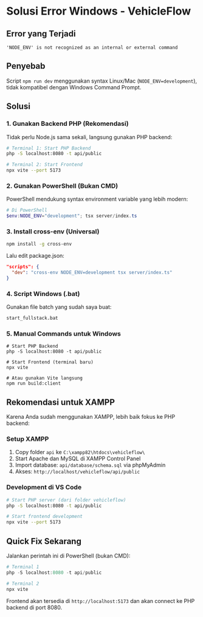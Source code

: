# Solusi Error Windows - VehicleFlow

## Error yang Terjadi
```
'NODE_ENV' is not recognized as an internal or external command
```

## Penyebab
Script `npm run dev` menggunakan syntax Linux/Mac (`NODE_ENV=development`), tidak kompatibel dengan Windows Command Prompt.

## Solusi

### 1. Gunakan Backend PHP (Rekomendasi)
Tidak perlu Node.js sama sekali, langsung gunakan PHP backend:

```bash
# Terminal 1: Start PHP Backend
php -S localhost:8080 -t api/public

# Terminal 2: Start Frontend
npx vite --port 5173
```

### 2. Gunakan PowerShell (Bukan CMD)
PowerShell mendukung syntax environment variable yang lebih modern:

```powershell
# Di PowerShell
$env:NODE_ENV="development"; tsx server/index.ts
```

### 3. Install cross-env (Universal)
```bash
npm install -g cross-env
```

Lalu edit package.json:
```json
"scripts": {
  "dev": "cross-env NODE_ENV=development tsx server/index.ts"
}
```

### 4. Script Windows (.bat)
Gunakan file batch yang sudah saya buat:
```bash
start_fullstack.bat
```

### 5. Manual Commands untuk Windows
```batch
# Start PHP Backend
php -S localhost:8080 -t api/public

# Start Frontend (terminal baru)
npx vite

# Atau gunakan Vite langsung
npm run build:client
```

## Rekomendasi untuk XAMPP
Karena Anda sudah menggunakan XAMPP, lebih baik fokus ke PHP backend:

### Setup XAMPP
1. Copy folder `api` ke `C:\xampp82\htdocs\vehicleflow\`
2. Start Apache dan MySQL di XAMPP Control Panel
3. Import database: `api/database/schema.sql` via phpMyAdmin
4. Akses: `http://localhost/vehicleflow/api/public`

### Development di VS Code
```bash
# Start PHP server (dari folder vehicleflow)
php -S localhost:8080 -t api/public

# Start frontend development
npx vite --port 5173
```

## Quick Fix Sekarang
Jalankan perintah ini di PowerShell (bukan CMD):

```powershell
# Terminal 1
php -S localhost:8080 -t api/public

# Terminal 2  
npx vite
```

Frontend akan tersedia di `http://localhost:5173` dan akan connect ke PHP backend di port 8080.